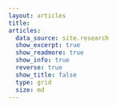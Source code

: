 ```yaml
---
layout: articles
title:
articles:
  data_source: site.research
  show_excerpt: true
  show_readmore: true
  show_info: true
  reverse: true
  show_title: false
  type: grid
  size: md
---
```


<!--
<center>
  <p style="text-align:center;"><i>:construction: Under Construction :construction:</i></p>
  <p style="text-align:center;"><i>Some of the posts are stubs as I migrate my site from its former repo!</i></p>
</center>
-->
